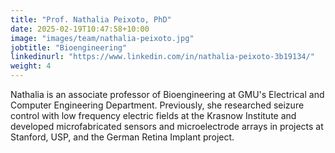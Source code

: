 ```yaml
---
title: "Prof. Nathalia Peixoto, PhD"
date: 2025-02-19T10:47:58+10:00
image: "images/team/nathalia-peixoto.jpg"
jobtitle: "Bioengineering"
linkedinurl: "https://www.linkedin.com/in/nathalia-peixoto-3b19134/"
weight: 4
---
```


Nathalia is an associate professor of Bioengineering at GMU's Electrical and Computer Engineering Department. Previously, she researched seizure control with low frequency electric fields at the Krasnow Institute and developed microfabricated sensors and microelectrode arrays in projects at Stanford, USP, and the German Retina Implant project.

<!--more-->

